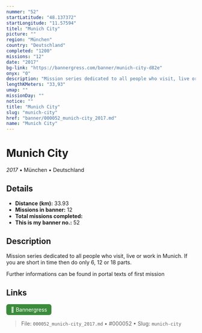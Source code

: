 ```yaml
---
nummer: "52"
startLatitude: "48.137372"
startLongitude: "11.57594"
titel: "Munich City"
picture: ""
region: "München"
country: "Deutschland"
completed: "1200"
missions: "12"
date: "2017"
bg-link: "https://bannergress.com/banner/munich-city-d82e"
onyx: "0"
description: "Mission series dedicated to all people who visit, live or work in Munich. If you are short in time then do only 6, 12 or 18 parts.\n\nFurther informations can be found in portal texts of first mission"
lengthKMeters: "33,93"
umap: ""
missionDay: ""
notice: ""
title: "Munich City"
slug: "munich-city"
href: "banner/000052_munich-city_2017.md"
name: "Munich City"
---
```

# Munich City

*2017* • München • Deutschland





## Details
- **Distance (km):** 33.93
- **Missions in banner:** 12
- **Total missions completed:** 
- **This is my banner no.:** 52



## Description
Mission series dedicated to all people who visit, live or work in Munich. If you are short in time then do only 6, 12 or 18 parts.

Further informations can be found in portal texts of first mission



## Links
<a href="https://bannergress.com/banner/munich-city-d82e" target="_blank" style="display:inline-block;margin-right:8px;padding:6px 12px;background:#3c8b3c;color:#fff;text-decoration:none;border-radius:6px;">🔗 Bannergress</a>



> File: `000052_munich-city_2017.md` • #000052 • Slug: `munich-city`
